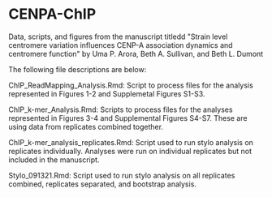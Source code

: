 # CENPA-ChIP
Data, scripts, and figures from the manuscript titledd "Strain level centromere variation influences CENP-A association dynamics and centromere function" by Uma P. Arora, Beth A. Sullivan, and Beth L. Dumont

The following file descriptions are below:

ChIP_ReadMapping_Analysis.Rmd: Script to process files for the analysis represented in Figures 1-2 and Supplemetal Figures S1-S3.

ChIP_k-mer_Analysis.Rmd: Scripts to process files for the analyses represented in Figures 3-4 and Supplemental Figures S4-S7. These are using data from replicates combined together. 

ChIP_k-mer_analysis_replicates.Rmd: Script used to run stylo analysis on replicates individually. Analyses were run on individual replicates but not included in the manuscript.

Stylo_091321.Rmd: Script used to run stylo analysis on all replicates combined, replicates separated, and bootstrap analysis.


